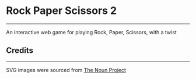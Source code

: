# Rock Paper Scissors 2

---

An interactive web game for playing Rock, Paper, Scissors, with a twist

## Credits

 ---

SVG images were sourced from [The Noun Project](https://thenounproject.com/)